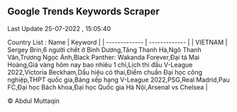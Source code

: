 

## Google Trends Keywords Scraper 
 
Last Update 25-07-2022 , 15:05:40

Country List :
 Name  | Keyword |
| ------------- | ------------- |
| VIETNAM | Sergey Brin,6 người chết ở Bình Dương,Tăng Thanh Hà,Ngô Thanh Vân,Trương Ngọc Ánh,Black Panther: Wakanda Forever,Đại tá Mai Hoàng,Giá vàng hôm nay bao nhiêu 1 chỉ,Lịch thi đấu V-League 2022,Victoria Beckham,Dấu hiệu có thai,Điểm chuẩn Đại học công nghiệp,THPT quốc gia,Bảng xếp hạng V-League 2022,PSG,Real Madrid,Pau FC,Đại học Bách khoa,Đại học Quốc gia Hà Nội,Arsenal vs Chelsea |



© Abdul Muttaqin 
